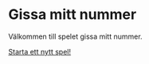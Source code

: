 Gissa mitt nummer
==================

Välkommen till spelet gissa mitt nummer.

[Starta ett nytt spel!](guess/play)
